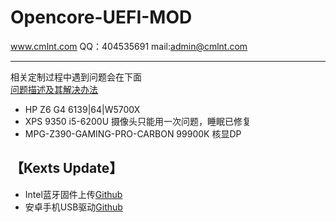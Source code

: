 Opencore-UEFI-MOD 
====
www.cmlnt.com QQ：404535691 mail:admin@cmlnt.com<br>

----
相关定制过程中遇到问题会在下面</br>
[问题描述及其解决办法](https://github.com/CMLNT/Opencore-UEFI-MOD/wiki/%E9%97%AE%E9%A2%98%E4%B8%93%E6%A0%8F)

* HP Z6 G4 6139|64|W5700X
* XPS 9350 i5-6200U 摄像头只能用一次问题，睡眠已修复
* MPG-Z390-GAMING-PRO-CARBON 99900K 核显DP 








【Kexts Update】
----
* Intel蓝牙固件上传[Github](https://github.com/zxystd/IntelBluetoothFirmware)
* 安卓手机USB驱动[Github](https://github.com/jwise/HoRNDIS/releases)
